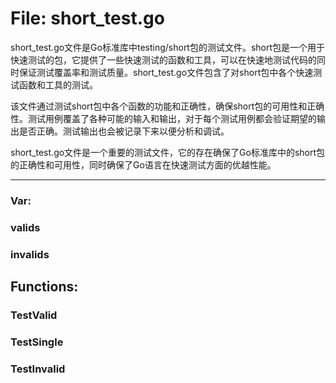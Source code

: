 # File: short_test.go

short_test.go文件是Go标准库中testing/short包的测试文件。short包是一个用于快速测试的包，它提供了一些快速测试的函数和工具，可以在快速地测试代码的同时保证测试覆盖率和测试质量。short_test.go文件包含了对short包中各个快速测试函数和工具的测试。

该文件通过测试short包中各个函数的功能和正确性，确保short包的可用性和正确性。测试用例覆盖了各种可能的输入和输出，对于每个测试用例都会验证期望的输出是否正确。测试输出也会被记录下来以便分析和调试。

short_test.go文件是一个重要的测试文件，它的存在确保了Go标准库中的short包的正确性和可用性，同时确保了Go语言在快速测试方面的优越性能。




---

### Var:

### valids





### invalids





## Functions:

### TestValid





### TestSingle





### TestInvalid





